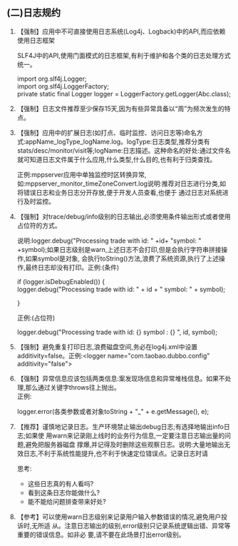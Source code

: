 ## \(二\)日志规约  

1. 【强制】应用中不可直接使用日志系统\(Log4j、Logback\)中的API,而应依赖使用日志框架

	SLF4J中的API,使用门面模式的日志框架,有利于维护和各个类的日志处理方式统一。

	import org.slf4j.Logger;  
	import org.slf4j.LoggerFactory;  
	private static final Logger logger = LoggerFactory.getLogger\(Abc.class\);

2. 【强制】日志文件推荐至少保存15天,因为有些异常具备以“周”为频次发生的特点。

3. 【强制】应用中的扩展日志\(如打点、临时监控、访问日志等\)命名方式:appName\_logType\_logName.log。logType:日志类型,推荐分类有
stats/desc/monitor/visit等;logName:日志描述。这种命名的好处:通过文件名就可知道日志文件属于什么应用,什么类型,什么目的,也有利于归类查找。  

	正例:mppserver应用中单独监控时区转换异常,如:mppserver\_monitor\_timeZoneConvert.log说明:推荐对日志进行分类,如将错误日志和业务日志分开存放,便于开发人员查看,也便于 通过日志对系统进行及时监控。

4. 【强制】对trace/debug/info级别的日志输出,必须使用条件输出形式或者使用占位符的方式。

   说明:logger.debug\("Processing trade with id: " +id+ "symbol: " +symbol\);如果日志级别是warn,上述日志不会打印,但是会执行字符串拼接操作,如果symbol是对象, 会执行toString\(\)方法,浪费了系统资源,执行了上述操作,最终日志却没有打印。正例:\(条件\)

   if \(logger.isDebugEnabled\(\)\) {  
    logger.debug\("Processing trade with id: " + id + " symbol: " + symbol\);

   }

   正例:\(占位符\)  
   
   logger.debug\("Processing trade with id: {} symbol : {} ", id, symbol\);

5. 【强制】避免重复打印日志,浪费磁盘空间,务必在log4j.xml中设置additivity=false。正例:&lt;logger name="com.taobao.dubbo.config" additivity="false"&gt;

6. 【强制】异常信息应该包括两类信息:案发现场信息和异常堆栈信息。如果不处理,那么通过关键字throws往上抛出。  
   正例:
   	
   	logger.error\(各类参数或者对象toString + "\_" + e.getMessage\(\), e\);

7. 【推荐】谨慎地记录日志。生产环境禁止输出debug日志;有选择地输出info日志;如果使 用warn来记录刚上线时的业务行为信息,一定要注意日志输出量的问题,避免把服务器磁盘 撑爆,并记得及时删除这些观察日志。说明:大量地输出无效日志,不利于系统性能提升,也不利于快速定位错误点。记录日志时请 

	思考:
	
	* 这些日志真的有人看吗?
	* 看到这条日志你能做什么?
	* 能不能给问题排查带来好处?

8. 【参考】可以使用warn日志级别来记录用户输入参数错误的情况,避免用户投诉时,无所适 从。注意日志输出的级别,error级别只记录系统逻辑出错、异常等重要的错误信息。如非必 要,请不要在此场景打出error级别。



